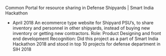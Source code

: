 Common Portal for resource sharing in Defense Shipyards | Smart India Hackathon
- April 2018
An ecommerce type website for Shipyard PSU’s, to share inventory and personnel in other shipyards, instead of
buying new inventory or getting new contractors.
Role: Product Designing and front end development
Recognition: Did this project as a part of Smart India Hackathon 2018 and stood in top 10 projects for defense
department in SIH 2018
